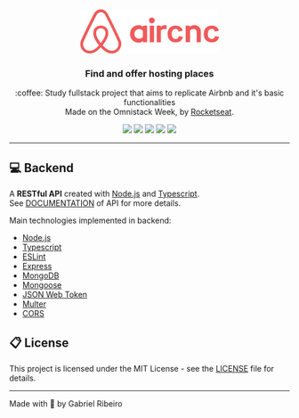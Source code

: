 <p align="center">
  <img alt="aircnc" width="250px" src=".github/logo.png">
</p>

<h3 align="center">
  Find and offer hosting places
</h3>

<p align="center">
  :coffee: Study fullstack project that aims to replicate Airbnb and it's basic functionalities
  <br>
  Made on the Omnistack Week, by <a href="https://github.com/Rocketseat">Rocketseat</a>.
</p>

<p align="center">
  <img src="https://img.shields.io/badge/Typescript-3.9.5-3178c6">

  <img src="https://img.shields.io/badge/ESLint-7.3.1-4b32c3">

  <img src="https://img.shields.io/github/languages/count/gabrielribeirof/aircnc?color=f05a5b">

  <img src="https://img.shields.io/github/repo-size/gabrielribeirof/aircnc?color=f05a5b">

  <img src="https://img.shields.io/badge/license-MIT-brightgreen">
</p>

---

## :computer: Backend

A **RESTful API** created with [Node.js](https://nodejs.org) and [Typescript](https://typescriptlang.com).
<br>
See [DOCUMENTATION](/blob/master/backend/README.md) of API for more details.

Main technologies implemented in backend:
- [Node.js](https://nodejs.org)
- [Typescript](https://typescriptlang.org)
- [ESLint](https://eslint.org)
- [Express](https://expressjs.com)
- [MongoDB](https://www.mongodb.com)
- [Mongoose](https://mongoosejs.com)
- [JSON Web Token](https://github.com/auth0/node-jsonwebtoken)
- [Multer](https://github.com/expressjs/multer)
- [CORS](https://github.com/expressjs/cors)

## :clipboard: License

This project is licensed under the MIT License - see the [LICENSE](LICENSE) file for details.

---

Made with :sparkling_heart: by Gabriel Ribeiro